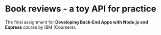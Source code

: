 # Book reviews - a toy API for practice

The final assignment for **Developing Back-End Apps with Node.js and Express** course by IBM (Coursera). 